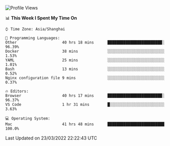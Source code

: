 <!--START_SECTION:waka-->
![Profile Views](http://img.shields.io/badge/Profile%20Views-3-blue)

📊 **This Week I Spent My Time On** 

```text
⌚︎ Time Zone: Asia/Shanghai

💬 Programming Languages: 
Other                    40 hrs 18 mins      ████████████████████████░   96.39% 
Docker                   38 mins             ░░░░░░░░░░░░░░░░░░░░░░░░░   1.53% 
YAML                     25 mins             ░░░░░░░░░░░░░░░░░░░░░░░░░   1.01% 
Bash                     13 mins             ░░░░░░░░░░░░░░░░░░░░░░░░░   0.52% 
Nginx configuration file 9 mins              ░░░░░░░░░░░░░░░░░░░░░░░░░   0.37%

🔥 Editors: 
Browser                  40 hrs 17 mins      ████████████████████████░   96.37% 
VS Code                  1 hr 31 mins        █░░░░░░░░░░░░░░░░░░░░░░░░   3.63%

💻 Operating System: 
Mac                      41 hrs 48 mins      █████████████████████████   100.0%

```


 Last Updated on 23/03/2022 22:22:43 UTC
<!--END_SECTION:waka-->
